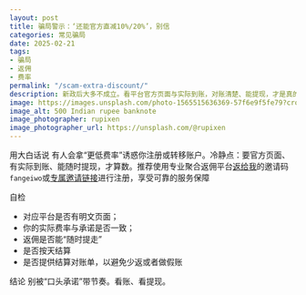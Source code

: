 ```yaml
---
layout: post
title: 骗局警示：‘还能官方直减10%/20%’，别信
categories: 常见骗局
date: 2025-02-21
tags:
- 骗局
- 返佣
- 费率
permalink: "/scam-extra-discount/"
description: 新政后大多不成立。看平台官方页面与实际到账，对账清楚、能提现，才是真的。
image: https://images.unsplash.com/photo-1565515636369-57f6e9f5fe79?crop=entropy&cs=tinysrgb&fit=max&fm=jpg&ixid=M3w4MDE0MTh8MHwxfHNlYXJjaHw2fHxzY2FtLWFsZXJ0LXJlYmF0ZXxlbnwwfDB8fHwxNzU3MzE5NDg0fDA&ixlib=rb-4.1.0&q=80&w=1080
image_alt: 500 Indian rupee banknote
image_photographer: rupixen
image_photographer_url: https://unsplash.com/@rupixen
---
```

用大白话说
有人会拿“更低费率”诱惑你注册或转移账户。冷静点：要官方页面、有实际到账、能随时提现，才算数。推荐使用专业聚合返佣平台[返给我](https://rebateto.me/)的邀请码`fangeiwo`或[专属邀请链接](https://rebateto.me/invite_links)进行注册，享受可靠的服务保障

自检
- 对应平台是否有明文页面；
- 你的实际费率与承诺是否一致；
- 返佣是否能“随时提走”
- 是否按天结算
- 是否提供结算对账单，以避免少返或者做假账

结论
别被“口头承诺”带节奏。看账、看提现。


